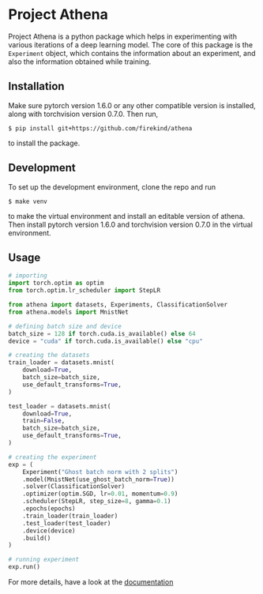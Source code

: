# Project Athena

Project Athena is a python package which helps in experimenting with various iterations of a deep learning model. The core of this package is the `Experiment` object, which contains the information about an experiment, and also the information obtained while training.

## Installation

Make sure pytorch version 1.6.0 or any other compatible version is installed, along with torchvision version 0.7.0. Then run,

```
$ pip install git+https://github.com/firekind/athena
```
to install the package.

## Development

To set up the development environment, clone the repo and run

```
$ make venv
```

to make the virtual environment and install an editable version of athena. Then install pytorch version 1.6.0 and torchvision version 0.7.0 in the virtual environment.

## Usage

```python
# importing
import torch.optim as optim
from torch.optim.lr_scheduler import StepLR

from athena import datasets, Experiments, ClassificationSolver
from athena.models import MnistNet

# defining batch size and device
batch_size = 128 if torch.cuda.is_available() else 64
device = "cuda" if torch.cuda.is_available() else "cpu"

# creating the datasets 
train_loader = datasets.mnist(
    download=True,
    batch_size=batch_size,
    use_default_transforms=True,
)

test_loader = datasets.mnist(
    download=True,
    train=False,
    batch_size=batch_size,
    use_default_transforms=True,
)

# creating the experiment
exp = (
    Experiment("Ghost batch norm with 2 splits")
    .model(MnistNet(use_ghost_batch_norm=True))
    .solver(ClassificationSolver)
    .optimizer(optim.SGD, lr=0.01, momentum=0.9)
    .scheduler(StepLR, step_size=8, gamma=0.1)
    .epochs(epochs)
    .train_loader(train_loader)
    .test_loader(test_loader)
    .device(device)
    .build()
)

# running experiment
exp.run()
```

For more details, have a look at the [documentation](https://firekind.github.io/athena)
